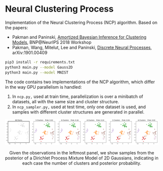 # Neural Clustering Process
Implementation of the Neural Clustering Process (NCP) algorithm.
Based on the papers:

- Pakman and Paninski, [Amortized Bayesian Inference for Clustering Models](https://arxiv.org/abs/1811.09747), BNP@NeurIPS 2018 Workshop
- Pakman, Wang, Mitelut, Lee and Paninski, [Discrete Neural Processes](https://arxiv.org/abs/1901.00409), arXiv:1901.00409

```bash
pip3 install -r requirements.txt
python3 main.py --model Gauss2D
python3 main.py --model MNIST
```

The code contains two implementations of the NCP algorithm, which differ in the way GPU parallelism is handled:
1. In ```ncp.py,``` used at train time, parallelization is over a minibatch of datasets, all with the same size and cluster structure.
2. In ```ncp_sampler.py,``` used at test time, only one dataset is used, and samples with different cluster structures are generated in parallel.




<p align="center"> 
<img src="assets/fig1.png">
</p>

<p align="center"> 
Given the observations in the leftmost panel, we show samples from the posterior of a Dirichlet Process Mixture Model of 2D Gaussians, 
indicating in each case the number of clusters and posterior probability. 
</p>
